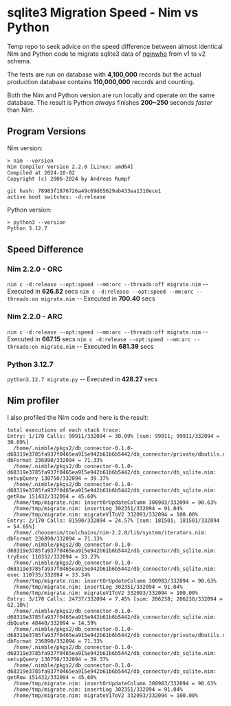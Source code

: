 # sqlite3 Migration Speed - Nim vs Python

Temp repo to seek advice on the speed difference between almost identical Nim and Python code to migrate sqlite3 data of [nginwho](https://github.com/pouriyajamshidi/nginwho) from v1 to v2 schema.

The tests are run on database with **4,100,000** records but the actual production database contains **110,000,000** records and counting.

Both the Nim and Python version are run locally and operate on the same database. The result is Python _always_ finishes **200~250** seconds _faster_ than Nim.

## Program Versions

Nim version:

```console
> nim --version
Nim Compiler Version 2.2.0 [Linux: amd64]
Compiled at 2024-10-02
Copyright (c) 2006-2024 by Andreas Rumpf

git hash: 78983f1876726a49c69d65629ab433ea1310ece1
active boot switches: -d:release

```

Python version:

```console
> python3 --version
Python 3.12.7
```

## Speed Difference

### Nim 2.2.0 - ORC

`nim c -d:release --opt:speed --mm:orc --threads:off migrate.nim` -- Executed in **626.82** secs
`nim c -d:release --opt:speed --mm:orc --threads:on migrate.nim` -- Executed in **700.40** secs

### Nim 2.2.0 - ARC

`nim c -d:release --opt:speed --mm:arc --threads:off migrate.nim` -- Executed in **667.15** secs
`nim c -d:release --opt:speed --mm:arc --threads:on migrate.nim` -- Executed in **681.39** secs

### Python 3.12.7

`python3.12.7 migrate.py` -- Executed in **428.27** secs

## Nim profiler

I also profiled the Nim code and here is the result:

```console
total executions of each stack trace:
Entry: 1/170 Calls: 99911/332094 = 30.09% [sum: 99911; 99911/332094 = 30.09%]
  /home/.nimble/pkgs2/db_connector-0.1.0-d68319e3785fa937f0465ea915e942b61b6b5442/db_connector/private/dbutils.nim: dbFormat 236890/332094 = 71.33%
  /home/.nimble/pkgs2/db_connector-0.1.0-d68319e3785fa937f0465ea915e942b61b6b5442/db_connector/db_sqlite.nim: setupQuery 130750/332094 = 39.37%
  /home/.nimble/pkgs2/db_connector-0.1.0-d68319e3785fa937f0465ea915e942b61b6b5442/db_connector/db_sqlite.nim: getRow 151432/332094 = 45.60%
  /home/tmp/migrate.nim: insertOrUpdateColumn 300983/332094 = 90.63%
  /home/tmp/migrate.nim: insertLog 302351/332094 = 91.04%
  /home/tmp/migrate.nim: migrateV1ToV2 332093/332094 = 100.00%
Entry: 2/170 Calls: 81590/332094 = 24.57% [sum: 181501; 181501/332094 = 54.65%]
  /home/.choosenim/toolchains/nim-2.2.0/lib/system/iterators.nim: dbFormat 236890/332094 = 71.33%
  /home/.nimble/pkgs2/db_connector-0.1.0-d68319e3785fa937f0465ea915e942b61b6b5442/db_connector/db_sqlite.nim: tryExec 110352/332094 = 33.23%
  /home/.nimble/pkgs2/db_connector-0.1.0-d68319e3785fa937f0465ea915e942b61b6b5442/db_connector/db_sqlite.nim: exec 110735/332094 = 33.34%
  /home/tmp/migrate.nim: insertOrUpdateColumn 300983/332094 = 90.63%
  /home/tmp/migrate.nim: insertLog 302351/332094 = 91.04%
  /home/tmp/migrate.nim: migrateV1ToV2 332093/332094 = 100.00%
Entry: 3/170 Calls: 24737/332094 = 7.45% [sum: 206238; 206238/332094 = 62.10%]
  /home/.nimble/pkgs2/db_connector-0.1.0-d68319e3785fa937f0465ea915e942b61b6b5442/db_connector/db_sqlite.nim: dbQuote 48440/332094 = 14.59%
  /home/.nimble/pkgs2/db_connector-0.1.0-d68319e3785fa937f0465ea915e942b61b6b5442/db_connector/private/dbutils.nim: dbFormat 236890/332094 = 71.33%
  /home/.nimble/pkgs2/db_connector-0.1.0-d68319e3785fa937f0465ea915e942b61b6b5442/db_connector/db_sqlite.nim: setupQuery 130750/332094 = 39.37%
  /home/.nimble/pkgs2/db_connector-0.1.0-d68319e3785fa937f0465ea915e942b61b6b5442/db_connector/db_sqlite.nim: getRow 151432/332094 = 45.60%
  /home/tmp/migrate.nim: insertOrUpdateColumn 300983/332094 = 90.63%
  /home/tmp/migrate.nim: insertLog 302351/332094 = 91.04%
  /home/tmp/migrate.nim: migrateV1ToV2 332093/332094 = 100.00%
```
